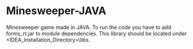 # Minesweeper-JAVA
Minesweeper game made in JAVA.
To run the code you have to add forms_rt.jar to module dependencies. This library should be located under <IDEA_Installation_Directory>\libs.
